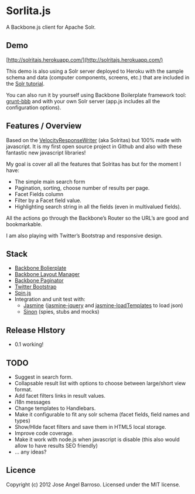 Sorlita.js
==========

A Backbone.js client for Apache Solr. 

## Demo

[http://solritajs.herokuapp.com/](http://solritajs.herokuapp.com/)

This demo is also using a Solr server deployed to Heroku with the sample schema and data (computer components, screens, etc.) that are included in the [Solr tutorial](http://lucene.apache.org/solr/4_0_0/tutorial.html).

You can also run it by yourself using Backbone Boilerplate framework tool: [grunt-bbb](http://github.com/backbone-boilerplate/grunt-bbb) and with your own Solr server (app.js includes all the configuration options).

## Features / Overview

Based on the [VelocityResponseWriter](http://wiki.apache.org/solr/VelocityResponseWriter) (aka Solritas) but 100% made with javascript. It is my first open source project in Github and also with these fantastic new javascript libraries! 

My goal is cover all all the features that Solritas has but for the moment I have:
* The simple main search form
* Pagination, sorting, choose number of results per page.
* Facet Fields column
* Filter by a Facet field value.
* Highlighting search string in all the fields (even in multivalued fields).

All the actions go through the Backbone’s Router so the URL’s are good and bookmarkable.

I am also playing with Twitter’s Bootstrap and responsive design.

## Stack

* [Backbone Bolierplate](https://github.com/backbone-boilerplate/)
* [Backbone Layout Manager](https://github.com/tbranyen/backbone.layoutmanager)
* [Backbone Paginator](https://github.com/addyosmani/backbone.paginator)
* [Twitter Bootstrap](http://twitter.github.com/bootstrap/)
* [Spin.js](https://github.com/fgnass/spin.js)
* Integration and unit test with:
    - [Jasmine](http://pivotal.github.com/jasmine/) ([jasmine-jquery](https://github.com/velesin/jasmine-jquery) and  [jasmine-loadTemplates](https://gist.github.com/1359867) to load json)
    - [Sinon](http://sinonjs.org/) (spies, stubs and mocks)

## Release HIstory

* 0.1 working!

## TODO

* Suggest in search form.
* Collapsable result list with options to choose between large/short view format.
* Add facet filters links in result values.
* i18n messages
* Change templates to Handlebars.
* Make it configurable to fit any solr schema (facet fields, field names and types) 
* Show/HIde facet filters and save them in HTML5 local storage.
* Improve code coverage.
* Make it work with node.js when javascript is disable (this also would allow to have results SEO friendly)
* … any ideas?

## Licence

Copyright (c) 2012 Jose Angel Barroso.
Licensed under the MIT license.
